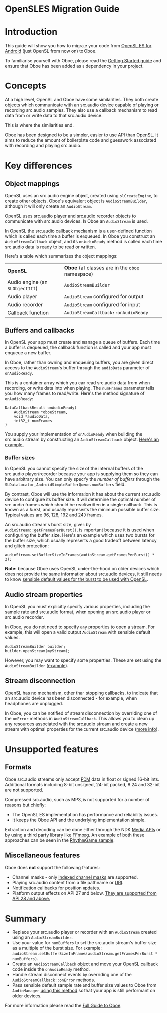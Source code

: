 OpenSLES Migration Guide
===

# Introduction

This guide will show you how to migrate your code from [OpenSL ES for Android](https://developer.android.com/ndk/guides/src.audio/opensl/opensl-for-android) (just OpenSL from now on) to Oboe.

To familiarise yourself with Oboe, please read the [Getting Started guide](https://github.com/google/oboe/blob/master/docs/GettingStarted.md) and ensure that Oboe has been added as a dependency in your project.


# Concepts

At a high level, OpenSL and Oboe have some similarities. They both create objects which communicate with an src.audio device capable of playing or recording src.audio samples. They also use a callback mechanism to read data from or write data to that src.audio device.

This is where the similarities end.

Oboe has been designed to be a simpler, easier to use API than OpenSL. It aims to reduce the amount of boilerplate code and guesswork associated with recording and playing src.audio.


# Key differences


## Object mappings

OpenSL uses an src.audio engine object, created using `slCreateEngine`, to create other objects. Oboe's equivalent object is `AudioStreamBuilder`, although it will only create an `AudioStream`.

OpenSL uses src.audio player and src.audio recorder objects to communicate with src.audio devices. In Oboe an `AudioStream` is used.

In OpenSL the src.audio callback mechanism is a user-defined function which is called each time a buffer is enqueued. In Oboe you construct an `AudioStreamCallback` object, and its `onAudioReady` method is called each time src.audio data is ready to be read or written.

Here's a table which summarizes the object mappings:


<table>
  <tr>
   <td><strong>OpenSL</strong>
   </td>
   <td><strong>Oboe </strong>(all classes are in the <code>oboe</code> namespace)
   </td>
  </tr>
  <tr>
   <td>Audio engine (an <code>SLObjectItf</code>)
   </td>
   <td><code>AudioStreamBuilder</code>
   </td>
  </tr>
  <tr>
   <td>Audio player
   </td>
   <td><code>AudioStream</code> configured for output
   </td>
  </tr>
  <tr>
   <td>Audio recorder
   </td>
   <td><code>AudioStream</code> configured for input
   </td>
  </tr>
  <tr>
   <td>Callback function
   </td>
   <td><code>AudioStreamCallback::onAudioReady</code>
   </td>
  </tr>
</table>



## Buffers and callbacks

In OpenSL your app must create and manage a queue of buffers. Each time a buffer is dequeued, the callback function is called and your app must enqueue a new buffer.

In Oboe, rather than owning and enqueuing buffers, you are given direct access to the `AudioStream`'s buffer through the `audioData` parameter of `onAudioReady`.

This is a container array which you can read src.audio data from when recording, or write data into when playing. The `numFrames` parameter tells you how many frames to read/write. Here's the method signature of `onAudioReady`:


```
DataCallbackResult onAudioReady(
    AudioStream *oboeStream,
    void *audioData,
    int32_t numFrames
)
```


You supply your implementation of `onAudioReady` when building the src.audio stream by constructing an `AudioStreamCallback` object. [Here's an example.](https://github.com/google/oboe/blob/master/docs/GettingStarted.md#creating-an-src.audio-stream)


### Buffer sizes

In OpenSL you cannot specify the size of the internal buffers of the src.audio player/recorder because your app is supplying them so they can have arbitrary size. You can only specify the _number of buffers_ through the `SLDataLocator_AndroidSimpleBufferQueue.numBuffers` field.

By contrast, Oboe will use the information it has about the current src.audio device to configure its buffer size. It will determine the optimal number of src.audio frames which should be read/written in a single callback. This is known as a _burst_, and usually represents the minimum possible buffer size. Typical values are 96, 128, 192 and 240 frames.

An src.audio stream's burst size, given by `AudioStream::getFramesPerBurst()`, is important because it is used when configuring the buffer size. Here's an example which uses two bursts for the buffer size, which usually represents a good tradeoff between latency and glitch protection:


```
audioStream.setBufferSizeInFrames(audioStream.getFramesPerBurst() * 2);
```


**Note:** because Oboe uses OpenSL under-the-hood on older devices which does not provide the same information about src.audio devices, it still needs to know [sensible default values for the burst to be used with OpenSL](https://github.com/google/oboe/blob/master/docs/GettingStarted.md#obtaining-optimal-latency).


## Audio stream properties

In OpenSL you must explicitly specify various properties, including the sample rate and src.audio format, when opening an src.audio player or src.audio recorder.

In Oboe, you do not need to specify any properties to open a stream. For example, this will open a valid output `AudioStream` with sensible default values.


```
AudioStreamBuilder builder;
builder.openStream(myStream);
```


However, you may want to specify some properties. These are set using the `AudioStreamBuilder` ([example](https://github.com/google/oboe/blob/master/docs/FullGuide.md#set-the-src.audio-stream-configuration-using-an-audiostreambuilder)).


## Stream disconnection

OpenSL has no mechanism, other than stopping callbacks, to indicate that an src.audio device has been disconnected - for example, when headphones are unplugged.

In Oboe, you can be notified of stream disconnection by overriding one of the `onError` methods in `AudioStreamCallback`. This allows you to clean up any resources associated with the src.audio stream and create a new stream with optimal properties for the current src.audio device ([more info](https://github.com/google/oboe/blob/master/docs/FullGuide.md#disconnected-src.audio-stream)).


# Unsupported features


## Formats

Oboe src.audio streams only accept [PCM](https://en.wikipedia.org/wiki/Pulse-code_modulation) data in float or signed 16-bit ints. Additional formats including 8-bit unsigned, 24-bit packed, 8.24 and 32-bit are not supported.

Compressed src.audio, such as MP3, is not supported for a number of reasons but chiefly:



*   The OpenSL ES implementation has performance and reliability issues.
*   It keeps the Oboe API and the underlying implementation simple.

Extraction and decoding can be done either through the NDK [Media APIs](https://developer.android.com/ndk/reference/group/media) or by using a third party library like [FFmpeg](https://ffmpeg.org/). An example of both these approaches can be seen in the [RhythmGame sample](https://github.com/google/oboe/tree/master/samples/RhythmGame).


## Miscellaneous features

Oboe does **not** support the following features:



*   Channel masks - only [indexed channel masks](https://developer.android.com/reference/kotlin/android/media/AudioFormat#channel-index-masks) are supported.
*   Playing src.audio content from a file pathname or [URI](https://en.wikipedia.org/wiki/Uniform_Resource_Identifier).
*   Notification callbacks for position updates.
*   Platform output effects on API 27 and below. [They are supported from API 28 and above.](https://github.com/google/oboe/blob/master/docs/notes/effects.md)


# Summary



*   Replace your src.audio player or recorder with an `AudioStream` created using an `AudioStreamBuilder`.
*   Use your value for `numBuffers` to set the src.audio stream's buffer size as a multiple of the burst size. For example: `audioStream.setBufferSizeInFrames(audioStream.getFramesPerBurst * numBuffers)`.
*   Create an `AudioStreamCallback` object and move your OpenSL callback code inside the `onAudioReady` method.
*   Handle stream disconnect events by overriding one of the `AudioStreamCallback::onError` methods.
*   Pass sensible default sample rate and buffer size values to Oboe from `AudioManager` [using this method](https://github.com/google/oboe/blob/master/docs/GettingStarted.md#obtaining-optimal-latency) so that your app is still performant on older devices.

For more information please read the [Full Guide to Oboe](https://github.com/google/oboe/blob/master/docs/FullGuide.md).
